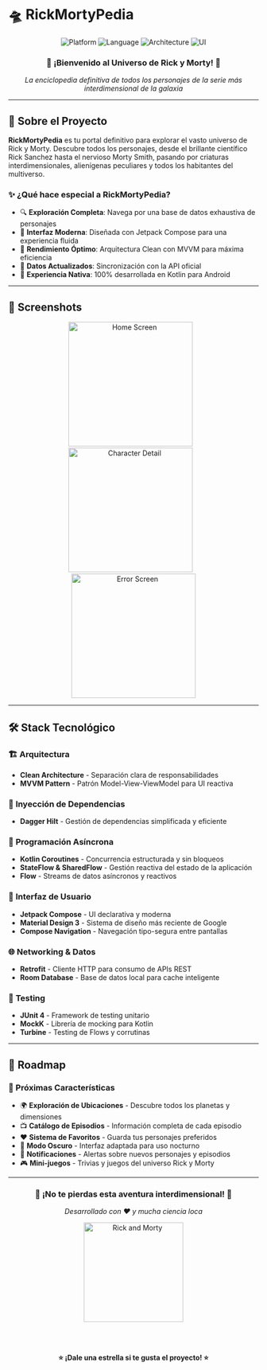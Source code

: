 # 🛸 RickMortyPedia

<div align="center">
  <img src="https://img.shields.io/badge/Platform-Android-brightgreen?style=for-the-badge&logo=android" alt="Platform">
  <img src="https://img.shields.io/badge/Language-Kotlin-blue?style=for-the-badge&logo=kotlin" alt="Language">
  <img src="https://img.shields.io/badge/Architecture-MVVM-orange?style=for-the-badge" alt="Architecture">
  <img src="https://img.shields.io/badge/UI-Jetpack%20Compose-green?style=for-the-badge&logo=jetpackcompose" alt="UI">
</div>

<div align="center">

### 🌌 ¡Bienvenido al Universo de Rick y Morty! 🌌
*La enciclopedia definitiva de todos los personajes de la serie más interdimensional de la galaxia*

</div>

---

## 📱 Sobre el Proyecto

**RickMortyPedia** es tu portal definitivo para explorar el vasto universo de Rick y Morty. Descubre todos los personajes, desde el brillante científico Rick Sanchez hasta el nervioso Morty Smith, pasando por criaturas interdimensionales, alienígenas peculiares y todos los habitantes del multiverso.

### ✨ ¿Qué hace especial a RickMortyPedia?

- 🔍 **Exploración Completa**: Navega por una base de datos exhaustiva de personajes  
- 🎨 **Interfaz Moderna**: Diseñada con Jetpack Compose para una experiencia fluida  
- 🚀 **Rendimiento Óptimo**: Arquitectura Clean con MVVM para máxima eficiencia  
- 🔄 **Datos Actualizados**: Sincronización con la API oficial  
- 📱 **Experiencia Nativa**: 100% desarrollada en Kotlin para Android  

---

## 📸 Screenshots

<div align="center">
  <img src="https://github.com/user-attachments/assets/6e5ab912-a127-4c16-8761-8c66bfc38b72" width="250" alt="Home Screen"> &nbsp;&nbsp;
  <img src="https://github.com/user-attachments/assets/af63d6fe-2315-4b65-94e4-020a9e8d9749" width="250" alt="Character Detail"> &nbsp;&nbsp;
  <img src="https://github.com/user-attachments/assets/7713d817-7634-4820-8a0b-ec3a99797179" width="250" alt="Error Screen">
</div>

---

## 🛠️ Stack Tecnológico

### 🏗️ **Arquitectura**
- **Clean Architecture** - Separación clara de responsabilidades  
- **MVVM Pattern** - Patrón Model-View-ViewModel para UI reactiva   

### 💉 **Inyección de Dependencias**
- **Dagger Hilt** - Gestión de dependencias simplificada y eficiente  

### 🌊 **Programación Asíncrona**
- **Kotlin Coroutines** - Concurrencia estructurada y sin bloqueos  
- **StateFlow & SharedFlow** - Gestión reactiva del estado de la aplicación  
- **Flow** - Streams de datos asíncronos y reactivos  

### 🎨 **Interfaz de Usuario**
- **Jetpack Compose** - UI declarativa y moderna  
- **Material Design 3** - Sistema de diseño más reciente de Google  
- **Compose Navigation** - Navegación tipo-segura entre pantallas  

### 🌐 **Networking & Datos**
- **Retrofit** - Cliente HTTP para consumo de APIs REST  
- **Room Database** - Base de datos local para cache inteligente  

### 🧪 **Testing**
- **JUnit 4** - Framework de testing unitario  
- **MockK** - Librería de mocking para Kotlin  
- **Turbine** - Testing de Flows y corrutinas

---

## 📝 Roadmap

### 🎯 Próximas Características

- 🌍 **Exploración de Ubicaciones** - Descubre todos los planetas y dimensiones  
- 📺 **Catálogo de Episodios** - Información completa de cada episodio  
- ❤️ **Sistema de Favoritos** - Guarda tus personajes preferidos  
- 🌙 **Modo Oscuro** - Interfaz adaptada para uso nocturno  
- 🔔 **Notificaciones** - Alertas sobre nuevos personajes y episodios  
- 🎮 **Mini-juegos** - Trivias y juegos del universo Rick y Morty  

---

<div align="center">

### 🚀 ¡No te pierdas esta aventura interdimensional! 🚀  
*Desarrollado con ❤️ y mucha ciencia loca*  

<img src="https://media.giphy.com/media/XreQmk7ETCak0/giphy.gif" width="200" alt="Rick and Morty">

<br><br>

**⭐ ¡Dale una estrella si te gusta el proyecto! ⭐**

</div>

